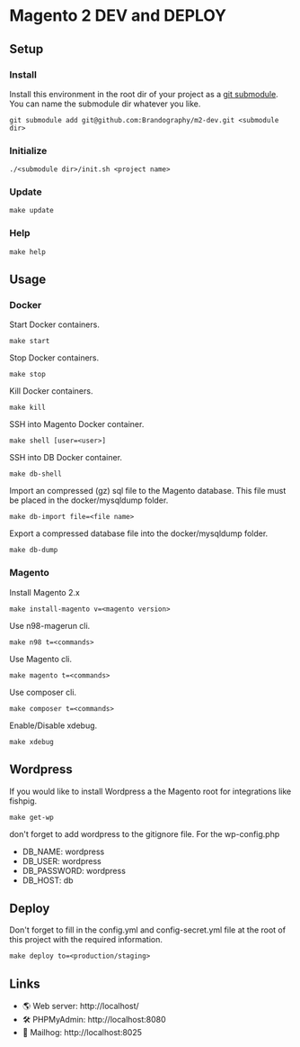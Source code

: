 # Magento 2 DEV and DEPLOY
## Setup
### Install
Install this environment in the root dir of your project as a [git submodule](https://git-scm.com/book/en/v2/Git-Tools-Submodules). You can name the submodule dir whatever you like.
```
git submodule add git@github.com:Brandography/m2-dev.git <submodule dir>
```
### Initialize
```
./<submodule dir>/init.sh <project name>
```
### Update
```
make update
```
### Help
```
make help
```
## Usage
### Docker
Start Docker containers.
```
make start
```
Stop Docker containers.
```
make stop
```
Kill Docker containers.
```
make kill
```
SSH into Magento Docker container.
```
make shell [user=<user>]
```
SSH into DB Docker container.
```
make db-shell
```
Import an compressed (gz) sql file to the Magento database. This file must be placed in the docker/mysqldump folder.
```
make db-import file=<file name>
```
Export a compressed database file into the docker/mysqldump folder.
```
make db-dump
```
### Magento
Install Magento 2.x
```
make install-magento v=<magento version>
```
Use n98-magerun cli.
```
make n98 t=<commands>
```
Use Magento cli.
```
make magento t=<commands>
```
Use composer cli.
```
make composer t=<commands>
```
Enable/Disable xdebug.
```
make xdebug
```
## Wordpress
If you would like to install Wordpress a the Magento root for integrations like fishpig.
```
make get-wp
```
don't forget to add wordpress to the gitignore file.
For the wp-config.php
- DB_NAME: wordpress
- DB_USER: wordpress
- DB_PASSWORD: wordpress
- DB_HOST: db

## Deploy
Don't forget to fill in the config.yml and config-secret.yml file at the root of this project with the required information.

```
make deploy to=<production/staging>
```
## Links
- 🌎 Web server:    http://localhost/
- 🛠 ️PHPMyAdmin:    http://localhost:8080
- 📧 Mailhog:       http://localhost:8025
